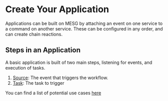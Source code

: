 # Create Your Application

Applications can be built on MESG by attaching an event on one service to a command on another service. These can be configured in any order, and can create chain reactions.


## Steps in an Application

A basic application is built of two main steps, listening for events, and execution of tasks. 

1. [Source](source.md): The event that triggers the workflow. 
2. [Task](task.md): The task to trigger

You can find a list of potential use cases [here](use-cases.md)
